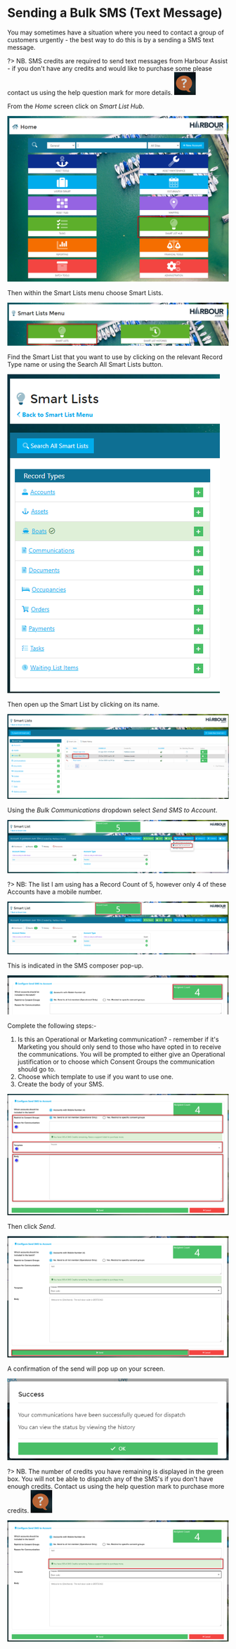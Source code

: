 # Sending a Bulk SMS (Text Message) #

You may sometimes have a situation where you need to contact a group of customers urgently - the best way to do this is by a sending a SMS text message.

?> NB.  SMS credits are required to send text messages from Harbour Assist - if you don't have any credits and would like to purchase some please contact us using the help question mark for more details. ![image-20210521160753276](image-20210521160753276.png)

From the *Home* screen click on *Smart List Hub*.

![image-20210501120257003](image-20210501120257003.png)

Then within the Smart Lists menu choose Smart Lists.

![image-20210501120350524](image-20210501120350524.png)

Find the Smart List that you want to use by clicking on the relevant Record Type name or using the Search All Smart Lists button.

![image-20210501120715001](image-20210501120715001.png)

Then open up the Smart List by clicking on its name.

![image-20210501120808086](image-20210501120808086.png)

Using the *Bulk Communications* dropdown select *Send SMS to Account*.

![image-20210521161205900](image-20210521161205900.png)

?> NB: The list I am using has a Record Count of 5, however only 4 of these Accounts have a mobile number.

![image-20210521162519805](image-20210521162519805.png)

This is indicated in the SMS composer pop-up.

![image-20210521162625529](image-20210521162625529.png)



Complete the following steps:-

1. Is this an Operational or Marketing communication? - remember if it's Marketing you should only send to those who have opted in to receive the communications. You will be prompted to either give an Operational justification or to choose which Consent Groups the communication should go to.
2. Choose which template to use if you want to use one.
3. Create the body of your SMS.

![image-20210521163154857](image-20210521163154857.png)

Then click *Send*.

![image-20210521164026706](image-20210521164026706.png)

A confirmation of the send will pop up on your screen.

![image-20210521164238389](image-20210521164238389.png)



?> NB. The number of credits you have remaining is displayed in the green box.  You will not be able to dispatch any of the SMS's if you don't have enough credits.  Contact us using the help question mark to purchase more credits. ![image-20210521160753276](image-20210521160753276.png)

![image-20210521163752996](image-20210521163752996.png)



